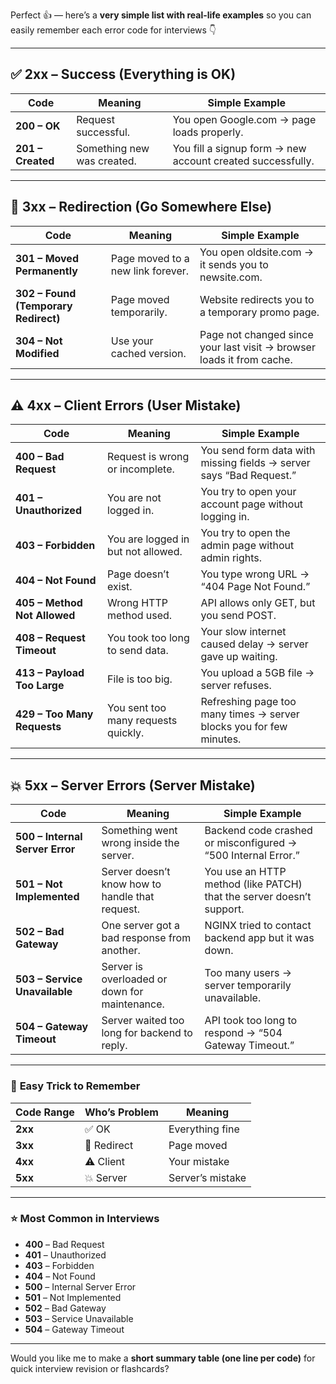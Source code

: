 Perfect 👍 — here’s a **very simple list with real-life examples** so you can easily remember each error code for interviews 👇

---

## ✅ **2xx – Success (Everything is OK)**

| Code              | Meaning                    | Simple Example                                             |
| ----------------- | -------------------------- | ---------------------------------------------------------- |
| **200 – OK**      | Request successful.        | You open Google.com → page loads properly.                 |
| **201 – Created** | Something new was created. | You fill a signup form → new account created successfully. |

---

## 🔁 **3xx – Redirection (Go Somewhere Else)**

| Code                                 | Meaning                           | Simple Example                                                        |
| ------------------------------------ | --------------------------------- | --------------------------------------------------------------------- |
| **301 – Moved Permanently**          | Page moved to a new link forever. | You open oldsite.com → it sends you to newsite.com.                   |
| **302 – Found (Temporary Redirect)** | Page moved temporarily.           | Website redirects you to a temporary promo page.                      |
| **304 – Not Modified**               | Use your cached version.          | Page not changed since your last visit → browser loads it from cache. |

---

## ⚠️ **4xx – Client Errors (User Mistake)**

| Code                         | Meaning                             | Simple Example                                                      |
| ---------------------------- | ----------------------------------- | ------------------------------------------------------------------- |
| **400 – Bad Request**        | Request is wrong or incomplete.     | You send form data with missing fields → server says “Bad Request.” |
| **401 – Unauthorized**       | You are not logged in.              | You try to open your account page without logging in.               |
| **403 – Forbidden**          | You are logged in but not allowed.  | You try to open the admin page without admin rights.                |
| **404 – Not Found**          | Page doesn’t exist.                 | You type wrong URL → “404 Page Not Found.”                          |
| **405 – Method Not Allowed** | Wrong HTTP method used.             | API allows only GET, but you send POST.                             |
| **408 – Request Timeout**    | You took too long to send data.     | Your slow internet caused delay → server gave up waiting.           |
| **413 – Payload Too Large**  | File is too big.                    | You upload a 5GB file → server refuses.                             |
| **429 – Too Many Requests**  | You sent too many requests quickly. | Refreshing page too many times → server blocks you for few minutes. |

---

## 💥 **5xx – Server Errors (Server Mistake)**

| Code                            | Meaning                                         | Simple Example                                                       |
| ------------------------------- | ----------------------------------------------- | -------------------------------------------------------------------- |
| **500 – Internal Server Error** | Something went wrong inside the server.         | Backend code crashed or misconfigured → “500 Internal Error.”        |
| **501 – Not Implemented**       | Server doesn’t know how to handle that request. | You use an HTTP method (like PATCH) that the server doesn’t support. |
| **502 – Bad Gateway**           | One server got a bad response from another.     | NGINX tried to contact backend app but it was down.                  |
| **503 – Service Unavailable**   | Server is overloaded or down for maintenance.   | Too many users → server temporarily unavailable.                     |
| **504 – Gateway Timeout**       | Server waited too long for backend to reply.    | API took too long to respond → “504 Gateway Timeout.”                |

---

### 🧠 **Easy Trick to Remember**

| Code Range | Who’s Problem | Meaning          |
| ---------- | ------------- | ---------------- |
| **2xx**    | ✅ OK          | Everything fine  |
| **3xx**    | 🔁 Redirect   | Page moved       |
| **4xx**    | ⚠️ Client     | Your mistake     |
| **5xx**    | 💥 Server     | Server’s mistake |

---

### ⭐ **Most Common in Interviews**

* **400** – Bad Request
* **401** – Unauthorized
* **403** – Forbidden
* **404** – Not Found
* **500** – Internal Server Error
* **501** – Not Implemented
* **502** – Bad Gateway
* **503** – Service Unavailable
* **504** – Gateway Timeout

---

Would you like me to make a **short summary table (one line per code)** for quick interview revision or flashcards?
